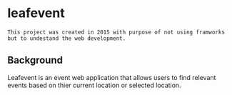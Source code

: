 # leafevent

    This project was created in 2015 with purpose of not using framworks but to undestand the web development.
    
## Background

Leafevent is an event web application that allows users to find relevant events based on thier current location or selected location.
